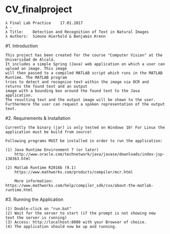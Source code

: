 # CV_finalproject

    λ Final Lab Practice 	17.01.2017
    λ -
    λ Title:	Detection and Recognition of Text in Natural Images 
    λ Authors:	Simone Hierhold & Benjamin Krenn
         

#1. Introduction

	This project has been created for the course "Computer Vision" at the Universidad de Alcalá.
	It includes a simple Spring (Java) web application on which a user can upload an image. This image
	will then passed to a compiled MATLAB script which runs in the MATLAB Runtime. The MATLAB program
	tries to detect and recognize text within the image via OCR and returns the found text and an output 
	image with a bounding box around the found text to the Java application.
	The resulting text and the output image will be shown to the user. 
	Furthermore the user can request a spoken representation of the output text.


#2. Requirements & Installation

	Currently the binary (jar) is only tested on Windows 10! For Linux the application must be build from source!

	Following programs MUST be installed in order to run the application:

	(1) Java Runtime Environment 7 (or later)
	    http://www.oracle.com/technetwork/java/javase/downloads/index-jsp-138363.html

	(2) Matlab Runtime R2016b (9.1)
		https://www.mathworks.com/products/compiler/mcr.html

		More information: https://www.mathworks.com/help/compiler_sdk/cxx/about-the-matlab-runtime.html


#3.	Running the Application

	(1) Double-click on "run.bat"
	(2) Wait for the server to start (if the prompt is not showing new text the server is running)
	(3) Access: http://localhost:8080 with your Browser of choice.
	(4) The application should now be up and running.